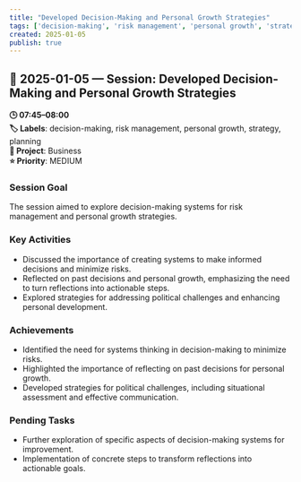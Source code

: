 ```yaml
---
title: "Developed Decision-Making and Personal Growth Strategies"
tags: ['decision-making', 'risk management', 'personal growth', 'strategy', 'planning']
created: 2025-01-05
publish: true
---
```


## 📅 2025-01-05 — Session: Developed Decision-Making and Personal Growth Strategies

**🕒 07:45–08:00**  
**🏷️ Labels**: decision-making, risk management, personal growth, strategy, planning  
**📂 Project**: Business  
**⭐ Priority**: MEDIUM  


### Session Goal
The session aimed to explore decision-making systems for risk management and personal growth strategies.

### Key Activities
- Discussed the importance of creating systems to make informed decisions and minimize risks.
- Reflected on past decisions and personal growth, emphasizing the need to turn reflections into actionable steps.
- Explored strategies for addressing political challenges and enhancing personal development.

### Achievements
- Identified the need for systems thinking in decision-making to minimize risks.
- Highlighted the importance of reflecting on past decisions for personal growth.
- Developed strategies for political challenges, including situational assessment and effective communication.

### Pending Tasks
- Further exploration of specific aspects of decision-making systems for improvement.
- Implementation of concrete steps to transform reflections into actionable goals.
